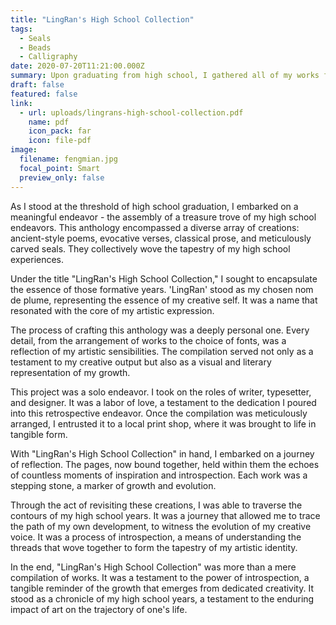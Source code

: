 ```yaml
---
title: "LingRan's High School Collection"
tags:
  - Seals
  - Beads
  - Calligraphy
date: 2020-07-20T11:21:00.000Z
summary: Upon graduating from high school, I gathered all of my works from that period. This compilation includes classical poems, lyrics, ancient prose, as well as the seals I carved. I meticulously organized these contents into a book titled "LingRan's High School Collection," with 'LingRan' being my pen name. I independently handled the writing, typesetting, and design of this book, then had it printed at a local print shop. It serves as a comprehensive reflection and summary of my high school journey. Through a vertical comparison of these works, I am able to revisit the developmental milestones of my high school years and engage in introspection. 
draft: false
featured: false
link:
  - url: uploads/lingrans-high-school-collection.pdf
    name: pdf
    icon_pack: far
    icon: file-pdf
image:
  filename: fengmian.jpg
  focal_point: Smart
  preview_only: false
---
```

As I stood at the threshold of high school graduation, I embarked on a meaningful endeavor - the assembly of a treasure trove of my high school endeavors. This anthology encompassed a diverse array of creations: ancient-style poems, evocative verses, classical prose, and meticulously carved seals. They collectively wove the tapestry of my high school experiences.

Under the title "LingRan's High School Collection," I sought to encapsulate the essence of those formative years. 'LingRan' stood as my chosen nom de plume, representing the essence of my creative self. It was a name that resonated with the core of my artistic expression.

The process of crafting this anthology was a deeply personal one. Every detail, from the arrangement of works to the choice of fonts, was a reflection of my artistic sensibilities. The compilation served not only as a testament to my creative output but also as a visual and literary representation of my growth.

This project was a solo endeavor. I took on the roles of writer, typesetter, and designer. It was a labor of love, a testament to the dedication I poured into this retrospective endeavor. Once the compilation was meticulously arranged, I entrusted it to a local print shop, where it was brought to life in tangible form.

With "LingRan's High School Collection" in hand, I embarked on a journey of reflection. The pages, now bound together, held within them the echoes of countless moments of inspiration and introspection. Each work was a stepping stone, a marker of growth and evolution.

Through the act of revisiting these creations, I was able to traverse the contours of my high school years. It was a journey that allowed me to trace the path of my own development, to witness the evolution of my creative voice. It was a process of introspection, a means of understanding the threads that wove together to form the tapestry of my artistic identity.

In the end, "LingRan's High School Collection" was more than a mere compilation of works. It was a testament to the power of introspection, a tangible reminder of the growth that emerges from dedicated creativity. It stood as a chronicle of my high school years, a testament to the enduring impact of art on the trajectory of one's life.